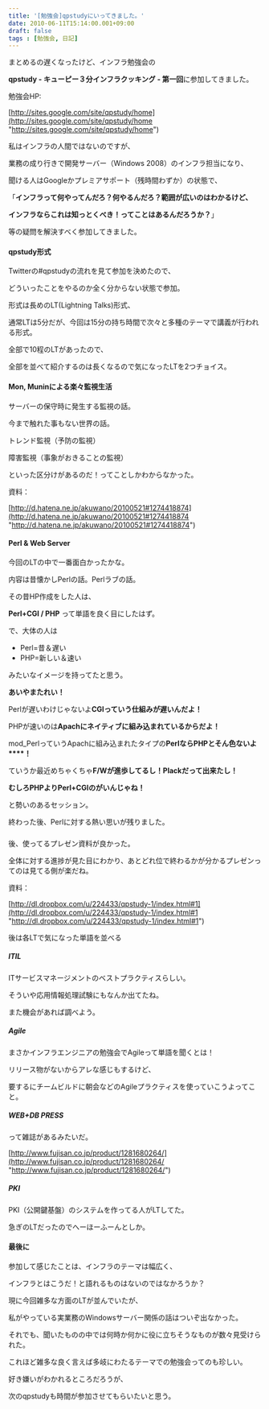 ```yaml
---
title: '[勉強会]qpstudyにいってきました。'
date: 2010-06-11T15:14:00.001+09:00
draft: false
tags : [勉強会, 日記]
---
```


まとめるの遅くなったけど、インフラ勉強会の

**qpstudy - キューピー３分インフラクッキング - 第一回**に参加してきました。

  

勉強会HP:

[http://sites.google.com/site/qpstudy/home](http://sites.google.com/site/qpstudy/home "http://sites.google.com/site/qpstudy/home")

  
  

私はインフラの人間ではないのですが、

業務の成り行きで開発サーバー（Windows 2008）のインフラ担当になり、

聞ける人はGoogleかプレミアサポート（残時間わずか）の状態で、

  

「**インフラって何やってんだろ？何やるんだろ？範囲が広いのはわかるけど、**

**インフラならこれは知っとくべき！ってことはあるんだろうか？**」

  

等の疑問を解決すべく参加してきました。

  
  

#### qpstudy形式

Twitterの#qpstudyの流れを見て参加を決めたので、

どういったことをやるのか全く分からない状態で参加。

  

形式は長めのLT(Lightning Talks)形式、

通常LTは5分だが、今回は15分の持ち時間で次々と多種のテーマで講義が行われる形式。

  

全部で10程のLTがあったので、

全部を並べて紹介するのは長くなるので気になったLTを2つチョイス。

  
  

#### Mon, Muninによる楽々監視生活

サーバーの保守時に発生する監視の話。

今まで触れた事もない世界の話。

  

トレンド監視（予防の監視）

障害監視（事象がおきることの監視）

  

といった区分けがあるのだ！ってことしかわからなかった。

  

資料：

[http://d.hatena.ne.jp/akuwano/20100521#1274418874](http://d.hatena.ne.jp/akuwano/20100521#1274418874 "http://d.hatena.ne.jp/akuwano/20100521#1274418874")

  

#### Perl & Web Server

今回のLTの中で一番面白かったかな。

内容は昔懐かしPerlの話。Perlラブの話。

  

その昔HP作成をした人は、

**Perl+CGI / PHP** って単語を良く目にしたはず。

  

で、大体の人は

*   Perl=昔＆遅い
*   PHP=新しい＆速い

みたいなイメージを持ってたと思う。

  
  

**あいやまたれい！**

  

Perlが遅いわけじゃないよ**CGIっていう仕組みが遅いんだよ！**

  

PHPが速いのは**Apachにネイティブに組み込まれているからだよ！**

  

mod\_PerlっていうApachに組み込まれたタイプの**PerlならPHPとそん色ないよ****！**

  

ていうか最近めちゃくちゃ**F/Wが進歩してるし！Plackだって出来たし！**

  

**むしろPHPよりPerl+CGIのがいんじゃね！**

  

と勢いのあるセッション。

終わった後、Perlに対する熱い思いが残りました。

  

###

後、使ってるプレゼン資料が良かった。

全体に対する進捗が見た目にわかり、あとどれ位で終わるかが分かるプレゼンってのは見てる側が楽だね。

  

資料：

[http://dl.dropbox.com/u/224433/qpstudy-1/index.html#1](http://dl.dropbox.com/u/224433/qpstudy-1/index.html#1 "http://dl.dropbox.com/u/224433/qpstudy-1/index.html#1")

  
  

後は各LTで気になった単語を並べる

  

##### ITIL

ITサービスマネージメントのベストプラクティスらしい。

そういや応用情報処理試験にもなんか出てたね。

また機会があれば調べよう。

  

##### Agile

まさかインフラエンジニアの勉強会でAgileって単語を聞くとは！

リリース物がないからアレな感じもするけど、

要するにチームビルドに朝会などのAgileプラクティスを使っていこうよってこと。

  

##### WEB+DB PRESS

って雑誌があるみたいだ。

[http://www.fujisan.co.jp/product/1281680264/](http://www.fujisan.co.jp/product/1281680264/ "http://www.fujisan.co.jp/product/1281680264/")

  

##### PKI

PKI（公開鍵基盤）のシステムを作ってる人がLTしてた。

急ぎのLTだったのでへーほーふーんとしか。

  
  
  

#### 最後に

参加して感じたことは、インフラのテーマは幅広く、

インフラとはこうだ！と語れるものはないのではなかろうか？

  

現に今回雑多な方面のLTが並んでいたが、

私がやっている実業務のWindowsサーバー関係の話はついぞ出なかった。

  

それでも、聞いたものの中では何時か何かに役に立ちそうなものが数々見受けられた。

これほど雑多な良く言えば多岐にわたるテーマでの勉強会ってのも珍しい。

  

好き嫌いがわかれるところだろうが、

次のqpstudyも時間が参加させてもらいたいと思う。